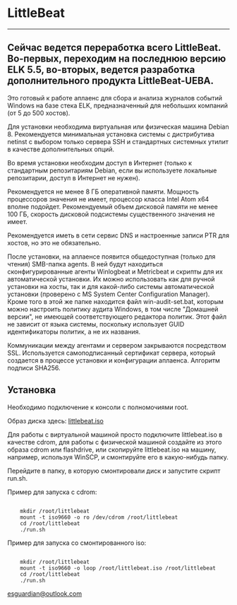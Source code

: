 # LittleBeat
---
Сейчас ведется переработка всего LittleBeat. Во-первых, переходим на последнюю версию ELK 5.5, во-вторых, ведется разработка дополнительного продукта LittleBeat-UEBA. 
---
Это готовый к работе аплаенс для сбора и анализа журналов событий Windows на базе стека ELK, предназначенный для небольших компаний (от 5 до 500 хостов).   

Для установки необходима виртуальная или физическая машина Debian 8. Рекомендуется минимальная установка системы с дистрибутива netinst с выбором только сервера SSH и стандартных системных утилит в качестве дополнительных опций. 

Во время установки необходим доступ в Интернет (только к стандартным репозитариям Debian, если вы используете локальные репозитарии, доступ в Интернет не нужен).

Рекомендуется не менее 8 ГБ оперативной памяти. Мощность процессоров значения не имеет, процессор класса Intel Atom х64 вполне подойдет. Рекомендуемый объем дисковой памяти не менее 100 ГБ, скорость дисковой подсистемы существенного значения не имеет.

Рекомендуется иметь в сети сервис DNS и настроенные записи PTR для хостов, но это не обязательно. 

После установки, на аплаенсе появится общедоступная (только для чтения) SMB-папка agents. В ней будут находиться сконфигурированные агенты Winlogbeat и Metricbeat и скрипты для их автоматической установки. Их можно использовать как для ручной установки на хосты, так и для какой-либо системы автоматической установки (проверено с MS System Center Configuration Manager). Кроме того в этой же папке находится файл win-audit-set.bat, которым можно настроить политику аудита Windows, в том числе "Домашней версии", не имеющей соответствующего редактора политик. Этот файл не зависит от языка системы, поскольку использует GUID идентификаторы политик, а не их названия. 

Коммуникации между агентами и сервером закрываются посредством SSL. Используется самоподписанный сертификат сервера, который создается в процессе установки и конфигурации аплаенса. Алгоритм подписи SHA256.

## Установка

Необходимо подключение к консоли с полномочиями root. 

Образ диска здесь: [littlebeat.iso](https://1drv.ms/u/s!Al6nQoPiJAEjgYG5cWmTFRa0asxGV84)

Для работы с виртуальной машиной просто подключите littlebeat.iso в качестве cdrom, для работы с физической машиной создайте из этого образа cdrom или flashdrive, или скопируйте littlebeat.iso на машину, например, используя WinSCP, и смонтируйте его в какую-нибудь папку.

Перейдите в папку, в которую смонтировали диск и запустите скрипт run.sh.

Пример для запуска с cdrom:  

```

    mkdir /root/littlebeat
    mount -t iso9660 -o ro /dev/cdrom /root/littlebeat
    cd /root/littlebeat
    ./run.sh

```

Пример для запуска со смонтированного iso:

```

    mkdir /root/littlebeat
    mount -t iso9660 -o loop /root/littlebeat.iso /root/littlebeat
    cd /root/littlebeat
    ./run.sh

```

esguardian@outlook.com
